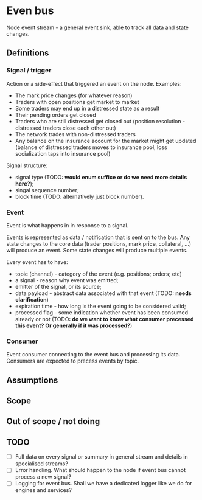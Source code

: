 # Even bus

Node event stream - a general event sink, able to track all data and state changes.

## Definitions

### Signal / trigger

Action or a side-effect that triggered an event on the node.
Examples:

- The mark price changes (for whatever reason)
- Traders with open positions get market to market
- Some traders may end up in a distressed state as a result
- Their pending orders get closed
- Traders who are still distressed get closed out (position resolution - distressed traders close each other out)
- The network trades with non-distressed traders
- Any balance on the insurance account for the market might get updated (balance of distressed traders moves to insurance pool, loss socialization taps into insurance pool)

Signal structure:
- signal type (TODO: __would enum suffice or do we need more details here?__);
- singal sequence number;
- block time (TODO: alternatively just block number).

### Event

Event is what happens in in response to a signal.

Events is represented as data / notification that is sent on to the bus. Any state changes to the core data (trader positions, mark price, collateral, ...) will produce an event. Some state changes will produce multiple events.

Every event has to have:

- topic (channel) - category of the event (e.g. positions; orders; etc)
- a signal - reason why event was emitted;
- emitter of the signal, or its source;
- data payload - abstract data associated with that event (TODO: __needs clarification__)
- expiration time - how long is the event going to be considered valid;
- processed flag - some indication whether event has been consumed already or not (TODO: __do we want to know what consumer precessed this event? Or generally if it was processed?__)

### Consumer

Event consumer connecting to the event bus and processing its data. Consumers are expected to precess events by topic.

## Assumptions



## Scope

## Out of scope / not doing

## TODO

- [ ] Full data on every signal or summary in general stream and details in specialised streams?
- [ ] Error handling. What should happen to the node if event bus cannot process a new signal?
- [ ] Logging for event bus. Shall we have a dedicated logger like we do for engines and services?
